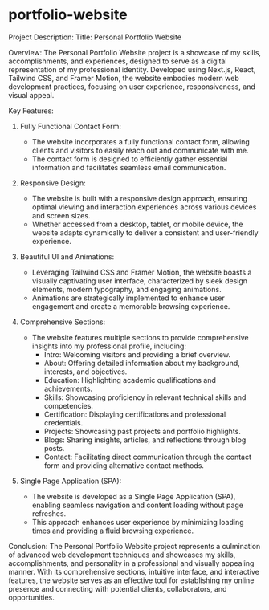 # portfolio-website
Project Description:
Title: Personal Portfolio Website

Overview:
The Personal Portfolio Website project is a showcase of my skills, accomplishments, and experiences, designed to serve as a digital representation of my professional identity. Developed using Next.js, React, Tailwind CSS, and Framer Motion, the website embodies modern web development practices, focusing on user experience, responsiveness, and visual appeal.

Key Features:
1. Fully Functional Contact Form:
   - The website incorporates a fully functional contact form, allowing clients and visitors to easily reach out and communicate with me. 
   - The contact form is designed to efficiently gather essential information and facilitates seamless email communication.

2. Responsive Design:
   - The website is built with a responsive design approach, ensuring optimal viewing and interaction experiences across various devices and screen sizes.
   - Whether accessed from a desktop, tablet, or mobile device, the website adapts dynamically to deliver a consistent and user-friendly experience.

3. Beautiful UI and Animations:
   - Leveraging Tailwind CSS and Framer Motion, the website boasts a visually captivating user interface, characterized by sleek design elements, modern typography, and engaging animations.
   - Animations are strategically implemented to enhance user engagement and create a memorable browsing experience.

4. Comprehensive Sections:
   - The website features multiple sections to provide comprehensive insights into my professional profile, including:
     - Intro: Welcoming visitors and providing a brief overview.
     - About: Offering detailed information about my background, interests, and objectives.
     - Education: Highlighting academic qualifications and achievements.
     - Skills: Showcasing proficiency in relevant technical skills and competencies.
     - Certification: Displaying certifications and professional credentials.
     - Projects: Showcasing past projects and portfolio highlights.
     - Blogs: Sharing insights, articles, and reflections through blog posts.
     - Contact: Facilitating direct communication through the contact form and providing alternative contact methods.

5. Single Page Application (SPA):
   - The website is developed as a Single Page Application (SPA), enabling seamless navigation and content loading without page refreshes.
   - This approach enhances user experience by minimizing loading times and providing a fluid browsing experience.

Conclusion:
The Personal Portfolio Website project represents a culmination of advanced web development techniques and showcases my skills, accomplishments, and personality in a professional and visually appealing manner. With its comprehensive sections, intuitive interface, and interactive features, the website serves as an effective tool for establishing my online presence and connecting with potential clients, collaborators, and opportunities.
